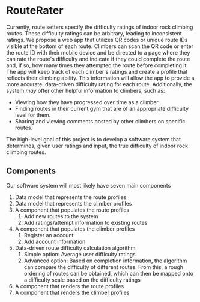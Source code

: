# RouteRater

Currently, route setters specify the difficulty ratings of indoor rock climbing routes. These difficulty ratings can be arbitrary, leading to inconsistent ratings. We propose a web app that utilizes QR codes or unique route IDs visible at the bottom of each route. Climbers can scan the QR code or enter the route ID with their mobile device and be directed to a page where they can rate the route's difficulty and indicate if they could complete the route and, if so, how many times they attempted the route before completing it. The app will keep track of each climber's ratings and create a profile that reflects their climbing ability. This information will allow the app to provide a more accurate, data-driven difficulty rating for each route. Additionally, the system *may* offer other helpful information to climbers, such as:
* Viewing how they have progressed over time as a climber.
* Finding routes in their current gym that are of an appropriate difficulty level for them.
* Sharing and viewing comments posted by other climbers on specific routes.

The high-level goal of this project is to develop a software system that determines, given user ratings and input, the true difficulty of indoor rock climbing routes.

## Components
Our software system will most likely have seven main components

1. Data model that represents the route profiles
2. Data model that represents the climber profiles
3. A component that populates the route profiles
    1. Add new routes to the system
    2. Add ratings/attempt information to existing routes
4. A component that populates the climber profiles
    1. Register an account
    2. Add account information
5. Data-driven route difficulty calculation algorithm
    1. Simple option: Average user difficulty ratings
    2. Advanced option: Based on completion information, the algorithm can compare the difficulty of different routes. From this, a rough ordering of routes can be obtained, which can then be mapped onto a difficulty scale based on the difficulty ratings
6. A component that renders the route profiles
7. A component that renders the climber profiles


